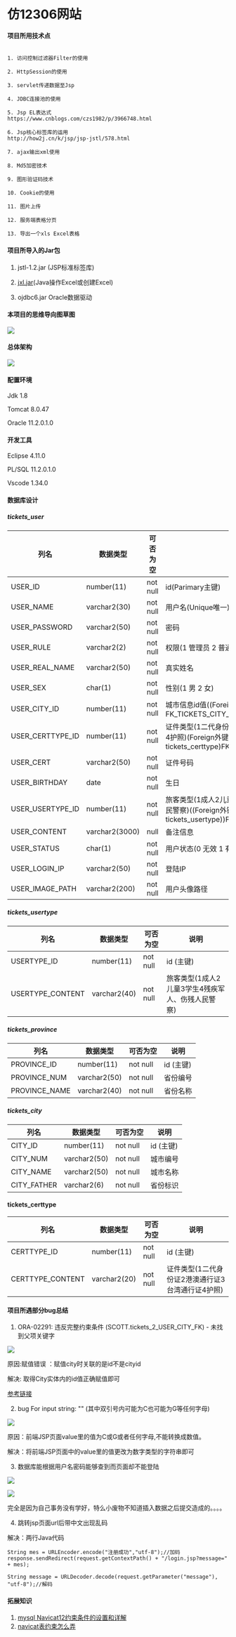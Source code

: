 # 仿12306网站


####  项目所用技术点 

```

1. 访问控制过滤器Filter的使用

2. HttpSession的使用

3. servlet传递数据至Jsp

4. JDBC连接池的使用

5. Jsp EL表达式 
https://www.cnblogs.com/czs1982/p/3966748.html

6. Jsp核心标签库的运用
http://how2j.cn/k/jsp/jsp-jstl/578.html

7. ajax输出xml使用

8. Md5加密技术

9. 图形验证码技术

10. Cookie的使用

11. 图片上传

12. 服务端表格分页

13. 导出一个xls Excel表格

```

#### 项目所导入的Jar包

1. jstl-1.2.jar (JSP标准标签库)

2. [jxl.jar](https://bbs.csdn.net/topics/90494976)(Java操作Excel或创建Excel) 

3. ojdbc6.jar Oracle数据驱动

#### 本项目的思维导向图草图

![](WebContent/bug/12306.png)

#### 总体架构

![](WebContent/bug/JavaEE应用的标准层次结构.png)

#### 配置环境

Jdk 1.8 

Tomcat 8.0.47 

Oracle 11.2.0.1.0

#### 开发工具

Eclipse 4.11.0

PL/SQL 11.2.0.1.0 

Vscode 1.34.0

#### 数据库设计

##### tickets_user

|列名|数据类型|可否为空|说明|
| -- | -- | -- | -- |
| USER_ID | number(11)    | not null  | id(Parimary主键)  |
| USER_NAME | varchar2(30)   | not null | 用户名(Unique唯一)   |
| USER_PASSWORD | varchar2(50)   | not null | 密码   |
| USER_RULE | varchar2(2)  | not null | 权限(1 管理员 2 普通用户) |
| USER_REAL_NAME | varchar2(50)   | not null | 真实姓名   |
| USER_SEX | char(1)    | not null | 性别(1 男 2 女)   |
| USER_CITY_ID | number(11)    | not null | 城市信息id值((Foreign外键tickets_city)) FK_TICKETS_CITY_ID |
| USER_CERTTYPE_ID | number(11)    | not null | 证件类型(1二代身份证2港澳通行证3台湾通行证4护照)(Foreign外键tickets_certtype)FK_TICKETS_CERTTYPE_ID |
| USER_CERT | varchar2(50)    | not null | 证件号码   |
| USER_BIRTHDAY | date   | not null | 生日   |
| USER_USERTYPE_ID | number(11)   | not null | 旅客类型(1成人2儿童3学生4残疾军人、伤残人民警察)((Foreign外键tickets_usertype))FK_TICKETS_USERTYPE_ID |
| USER_CONTENT | varchar2(3000)    | null   | 备注信息   |
| USER_STATUS | char(1)   | not null | 用户状态(0 无效 1 有效)   |
| USER_LOGIN_IP | varchar2(50)   | not null   | 登陆IP   |
| USER_IMAGE_PATH | varchar2(200)    |  not null | 用户头像路径   |

##### tickets_usertype

|列名|数据类型|可否为空|说明|
| -- | -- | -- | -- |
| USERTYPE_ID | number(11)    | not null  | id (主键)  |
| USERTYPE_CONTENT | varchar2(40)   | not null | 旅客类型(1成人2儿童3学生4残疾军人、伤残人民警察)    |

##### tickets_province

|列名|数据类型|可否为空|说明|
| -- | -- | -- | -- |
| PROVINCE_ID | number(11) | not null  | id (主键) |
| PROVINCE_NUM | varchar2(50) | not null | 省份编号 |
| PROVINCE_NAME | varchar2(40) | not null  | 省份名称  |

##### tickets_city

|列名|数据类型|可否为空|说明|
| -- | -- | -- | -- |
| CITY_ID | number(11) | not null  | id (主键) |
| CITY_NUM | varchar2(50) | not null | 城市编号 |
| CITY_NAME | varchar2(50) | not null  | 城市名称  |
| CITY_FATHER | varchar2(6) | not null  | 省份标识  |

#### tickets_certtype

|列名|数据类型|可否为空|说明|
| -- | -- | -- | -- |
| CERTTYPE_ID | number(11)    | not null  | id (主键)  |
| CERTTYPE_CONTENT | varchar2(20)   | not null | 证件类型(1二代身份证2港澳通行证3台湾通行证4护照)|



#### 项目所遇部分bug总结

1. ORA-02291: 违反完整约束条件 (SCOTT.tickets_2_USER_CITY_FK) - 未找到父项关键字

![](WebContent/bug/bug1.png)

原因:赋值错误 ：赋值city时关联的是id不是cityid

解决: 取得City实体内的id值正确赋值即可

[参考链接](https://blog.csdn.net/jihuanliang/article/details/7205968)

2. bug For input string: "" (其中双引号内可能为C也可能为G等任何字母)

![](WebContent/bug/bug2.png)

原因：前端JSP页面value里的值为C或G或者任何字母,不能转换成数值。

解决：将前端JSP页面中的value里的值更改为数字类型的字符串即可

3. 数据库能根据用户名密码能够查到而页面却不能登陆

![](WebContent/bug/bug3.png)

![](WebContent/bug/bug3_1.png)

完全是因为自己事务没有学好，特么小废物不知道插入数据之后提交造成的。。。。

4. 跳转jsp页面url后带中文出现乱码

解决：两行Java代码

```
String mes = URLEncoder.encode("注册成功","utf-8");//加码
response.sendRedirect(request.getContextPath() + "/login.jsp?message=" + mes);

String message = URLDecoder.decode(request.getParameter("message"), "utf-8");//解码
```



#### 拓展知识

1. [mysql Navicat12约束条件的设置和详解](https://blog.csdn.net/qq_34168515/article/details/108186202)
2. [navicat表约束怎么弄](https://www.php.cn/tool/navicat/428197.html)
